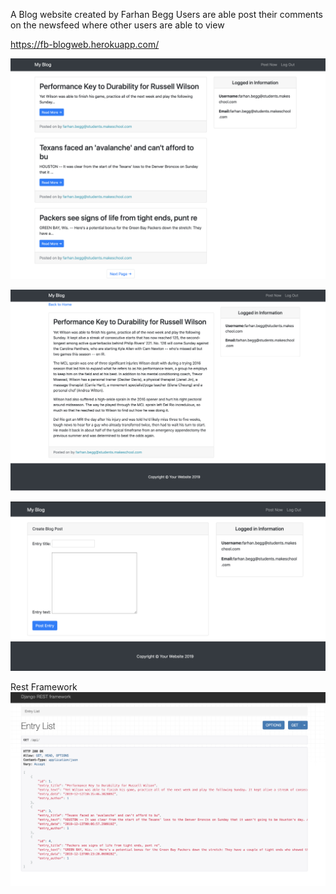 A Blog website created by Farhan Begg
Users are able post their comments on the newsfeed
where other users are able to view

https://fb-blogweb.herokuapp.com/

![picture](/screenshots/1.png)

![picture](/screenshots/2.png)

![picture](/screenshots/3.png)

Rest Framework
![picture](/screenshots/restful.png)
